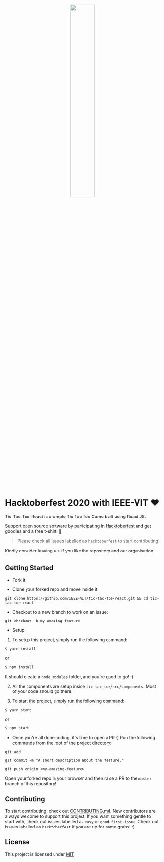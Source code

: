 <p align="center"><img width="40%" src="https://hacktoberfest.digitalocean.com/assets/HF-full-logo-b05d5eb32b3f3ecc9b2240526104cf4da3187b8b61963dd9042fdc2536e4a76c.svg"/></p>

# Hacktoberfest 2020 with IEEE-VIT :heart:

Tic-Tac-Toe-React is a simple Tic Tac Toe Game built using React JS.

Support open source software by participating in [Hacktoberfest](https://hacktoberfest.digitalocean.com) and get goodies and a free t-shirt! :yellow_heart:

> Please check all issues labelled as `hacktoberfest` to start contributing!

Kindly consider leaving a :star: if you like the repository and our organisation.

## Getting Started

-   Fork it.

-   Clone your forked repo and move inside it:

`git clone https://github.com/IEEE-VIT/tic-tac-toe-react.git && cd tic-tac-toe-react`

-   Checkout to a new branch to work on an issue:

`git checkout -b my-amazing-feature`

-   Setup

1. To setup this project, simply run the following command:

```bash
$ yarn install
```

or

```bash
$ npm install
```

It should create a `node_modules` folder, and you're good to go! :)

2. All the components are setup inside `tic-tac-toe/src/components`. Most of your code should go there.

3. To start the project, simply run the following command:

```bash
$ yarn start
```

or

```bash
$ npm start
```

-   Once you're all done coding, it's time to open a PR :)
    Run the following commands from the root of the project directory:

`git add .`

`git commit -m "A short description about the feature."`

`git push origin <my-amazing-feature>`

Open your forked repo in your browser and then raise a PR to the `master` branch of this repository!

## Contributing

To start contributing, check out [CONTRIBUTING.md](https://github.com/IEEE-VIT/tic-tac-toe-react/blob/master/CONTRIBUTING.md). New contributors are always welcome to support this project. If you want something gentle to start with, check out issues labelled as `easy` or `good-first-issue`. Check out issues labelled as `hacktoberfest` if you are up for some grabs! :)

## License

This project is licensed under [MIT](https://github.com/IEEE-VIT/tic-tac-toe-react/blob/master/LICENSE.md)
